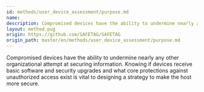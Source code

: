 ```yaml
---
id: methods/user_device_assessment/purpose.md
name: 
description: Compromised devices have the ability to undermine nearly any other organizational attempt at securing information. Knowing if devices receive basic software and security upgrades and what core protections against unauthorized access exist...
layout: method.pug
origin: https://github.com/SAFETAG/SAFETAG
origin_path: master/en/methods/user_device_assessment/purpose.md
---
```


Compromised devices have the ability to undermine nearly any other organizational attempt at securing information. Knowing if devices receive basic software and security upgrades and what core protections against unauthorized access exist is vital to designing a strategy to make the host more secure.


